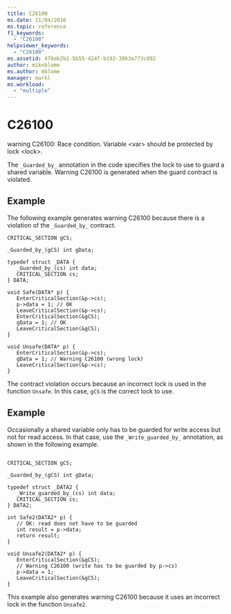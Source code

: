 ```yaml
---
title: C26100
ms.date: 11/04/2016
ms.topic: reference
f1_keywords:
  - "C26100"
helpviewer_keywords:
  - "C26100"
ms.assetid: 470ab2b2-5b55-424f-b192-3863a773c892
author: mikeblome
ms.author: mblome
manager: markl
ms.workload:
  - "multiple"
---
```

# C26100
warning C26100: Race condition. Variable \<var> should be protected by lock \<lock>.

 The `_Guarded_by_` annotation in the code specifies the lock to use to guard a shared variable. Warning C26100 is generated when the guard contract is violated.

## Example
 The following example generates warning C26100 because there is a violation of the `_Guarded_by_` contract.

```
CRITICAL_SECTION gCS;

_Guarded_by_(gCS) int gData;

typedef struct _DATA {
   _Guarded_by_(cs) int data;
   CRITICAL_SECTION cs;
} DATA;

void Safe(DATA* p) {
   EnterCriticalSection(&p->cs);
   p->data = 1; // OK
   LeaveCriticalSection(&p->cs);
   EnterCriticalSection(&gCS);
   gData = 1; // OK
   LeaveCriticalSection(&gCS);
}

void Unsafe(DATA* p) {
   EnterCriticalSection(&p->cs);
   gData = 1; // Warning C26100 (wrong lock)
   LeaveCriticalSection(&p->cs);
}
```

 The contract violation occurs because an incorrect lock is used in the function `Unsafe`. In this case, `gCS` is the correct lock to use.

## Example
 Occasionally a shared variable only has to be guarded for write access but not for read access. In that case, use the `_Write_guarded_by_` annotation, as shown in the following example.

```

CRITICAL_SECTION gCS;

_Guarded_by_(gCS) int gData;

typedef struct _DATA2 {
   _Write_guarded_by_(cs) int data;
   CRITICAL_SECTION cs;
} DATA2;

int Safe2(DATA2* p) {
   // OK: read does not have to be guarded
   int result = p->data;
   return result;
}

void Unsafe2(DATA2* p) {
   EnterCriticalSection(&gCS);
   // Warning C26100 (write has to be guarded by p->cs)
   p->data = 1;
   LeaveCriticalSection(&gCS);
}
```

 This example also generates warning C26100 because it uses an incorrect lock in the function `Unsafe2`.
